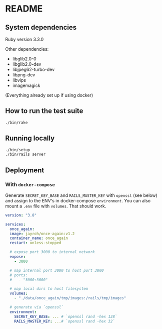 # README

## System dependencies

Ruby version 3.3.0

Other dependencies:

* libglib2.0-0
* libglib2.0-dev
* libjpeg62-turbo-dev
* libpng-dev
* libvips
* imagemagick

(Everything already set up if using docker)

## How to run the test suite

```sh
./bin/rake
```

## Running locally

```sh
./bin/setup
./bin/rails server
```

## Deployment

### With `docker-compose`

Generate `SECRET_KEY_BASE` and `RAILS_MASTER_KEY` with `openssl` (see below)
and assign to the ENV's in docker-compose `environment`. You can also mount a
`.env` file with `volumes`. That should work.

```yml
version: "3.8"

services:
  once_again:
  image: jayroh/once-again:v1.2
  container_name: once_again
  restart: unless-stopped

  # expose port 3000 to internal network
  expose:
    - 3000

  # map internal port 3000 to host port 3000
  # ports:
  #   - "3000:3000"

  # map local dirs to host filesystem
  volumes:
    - "./data/once_again/tmp/images:/rails/tmp/images"

  # generate via `openssl`
  environment:
    SECRET_KEY_BASE: ... # `openssl rand -hex 128`
    RAILS_MASTER_KEY: ...# `openssl rand -hex 32`
```
